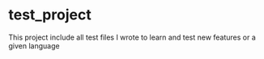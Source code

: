 test_project
============

This project include all test files I wrote to learn and test new features or a given language
